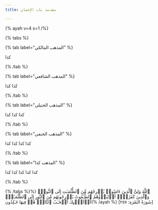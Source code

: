 ```yaml
---
title: مقدمة باب الإحسان

---
```

  {% ayah v=4 s=1 /%}







{% tabs %}

{% tab label="المذهب المالكي" %}

كذا

{% /tab %}

{% tab label="المذهب الشافعي" %}

كذا كذا

{% /tab %}

{% tab label="المذهب الحنبلي" %} 

كذا كذا كذا

{% /tab %}

{% tab label="المذهب الحنفي" %} 

كذا كذا كذا كذا

{% /tab %}

{% tab label="المذهب كذا" %}

كذا كذا كذا كذا كذا

{% /tab %}

{% /tabs %}%} ٱللَّهُ وَلِیُّ ٱلَّذِینَ ءَامَنُوا۟ یُخۡرِجُهُم مِّنَ ٱلظُّلُمَـٰتِ إِلَى ٱلنُّورِۖ وَٱلَّذِینَ كَفَرُوۤا۟ أَوۡلِیَاۤؤُهُمُ ٱلطَّـٰغُوتُ یُخۡرِجُونَهُم مِّنَ ٱلنُّورِ إِلَى ٱلظُّلُمَـٰتِۗ أُو۟لَـٰۤىِٕكَ أَصۡحَـٰبُ ٱلنَّارِۖ هُمۡ فِیهَا خَـٰلِدُون{% /ayah %} [سُورَةُ البَقَرَةِ: ٢٥٧]
<!--stackedit_data:
eyJoaXN0b3J5IjpbLTQ0NjkyMjY3MSwxMDU4MzE3Njc4LDE2OT
EzNzEwMzIsLTExMjg3ODg3MjAsLTUxMzQzNzM3MCw0NDc0NTE3
MjJdfQ==
-->